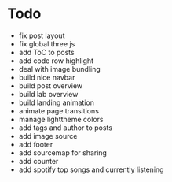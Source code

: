 # Todo

- fix post layout
- fix global three js
- add ToC to posts
- add code row highlight
- deal with image bundling
- build nice navbar
- build post overview
- build lab overview
- build landing animation
- animate page transitions
- manage lighttheme colors
- add tags and author to posts
- add image source
- add footer
- add sourcemap for sharing
- add counter
- add spotify top songs and currently listening
